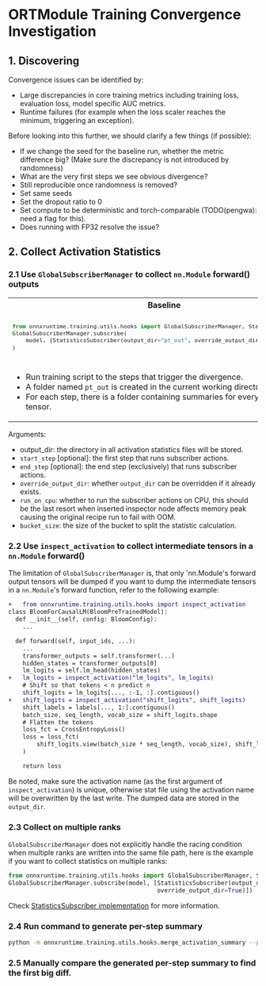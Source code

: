 # ORTModule Training Convergence Investigation

## 1. Discovering

Convergence issues can be identified by:
- Large discrepancies in core training metrics including training loss, evaluation loss, model specific AUC metrics.
- Runtime failures (for example when the loss scaler reaches the minimum, triggering an exception).

Before looking into this further, we should clarify a few things (if possible):
- If we change the seed for the baseline run, whether the metric difference big?
  (Make sure the discrepancy is not introduced by randomness)
- What are the very first steps we see obvious divergence?
- Still reproducible once randomness is removed?
- Set same seeds
- Set the dropout ratio to 0
- Set compute to be deterministic and torch-comparable (TODO(pengwa): need a flag for this).
- Does running with FP32 resolve the issue?


## 2. Collect Activation Statistics


### 2.1 Use `GlobalSubscriberManager` to collect `nn.Module` forward() outputs

<table>
<tr>
<th>Baseline</th>
<th>ORTModule</th>
</tr>
<tr>
<td>
<sub>

```python
from onnxruntime.training.utils.hooks import GlobalSubscriberManager, StatisticsSubscriber
GlobalSubscriberManager.subscribe(
    model, [StatisticsSubscriber(output_dir="pt_out", override_output_dir=True)]
)
```

</sub>
</td>
<td>
<sub>

```python
model = ORTModule(model)
from onnxruntime.training.utils.hooks import GlobalSubscriberManager, StatisticsSubscriber
GlobalSubscriberManager.subscribe(
    model, [StatisticsSubscriber(output_dir="ort_out", override_output_dir=True)]
)
```

</sub>
</td>
</tr>

<tr>
<td>

- Run training script to the steps that trigger the divergence.
- A folder named `pt_out` is created in the current working directory.
- For each step, there is a folder containing summaries for every activation tensor.

</td>
<td>


- Run training script to the steps that trigger the divergence.
- Similarly, a folder named `ort_out` is created in the current working directory.
- `StatisticsSubscriber` can be subscribed before OR after wrapping ORTModule.

</td>
</tr>
</table>


Arguments:
- output_dir: the directory in all activation statistics files will be stored.
- `start_step` [optional]: the first step that runs subscriber actions.
- `end_step` [optional]: the end step (exclusively) that runs subscriber actions.
- `override_output_dir`: whether `output_dir` can be overridden if it already exists.
- `run_on_cpu`: whether to run the subscriber actions on CPU, this should be the last resort when inserted
    inspector node affects memory peak causing the original recipe run to fail with OOM.
- `bucket_size`: the size of the bucket to split the statistic calculation.

### 2.2 Use `inspect_activation` to collect intermediate tensors in a `nn.Module` forward()

The limitation of `GlobalSubscriberManager` is, that only 'nn.Module's forward output tensors will be dumped if you want to
dump the intermediate tensors in a `nn.Module`'s forward function, refer to the following example:

```diff
+   from onnxruntime.training.utils.hooks import inspect_activation
class BloomForCausalLM(BloomPreTrainedModel):
  def __init__(self, config: BloomConfig):
    ...

  def forward(self, input_ids, ...):
    ...
    transformer_outputs = self.transformer(...)
    hidden_states = transformer_outputs[0]
    lm_logits = self.lm_head(hidden_states)
+   lm_logits = inspect_activation("lm_logits", lm_logits)
    # Shift so that tokens < n predict n
    shift_logits = lm_logits[..., :-1, :].contiguous()
+   shift_logits = inspect_activation("shift_logits", shift_logits)
    shift_labels = labels[..., 1:].contiguous()
    batch_size, seq_length, vocab_size = shift_logits.shape
    # Flatten the tokens
    loss_fct = CrossEntropyLoss()
    loss = loss_fct(
        shift_logits.view(batch_size * seq_length, vocab_size), shift_labels.view(batch_size * seq_length)
    )

    return loss
```

Be noted, make sure the activation name (as the first argument of `inspect_activation`) is unique, otherwise
stat file using the activation name will be overwritten by the last write. The dumped data are stored in the `output_dir`.


### 2.3 Collect on multiple ranks

`GlobalSubscriberManager` does not explicitly handle the racing condition when multiple ranks are written into the same file path,
here is the example if you want to collect statistics on multiple ranks:

```python
from onnxruntime.training.utils.hooks import GlobalSubscriberManager, StatisticsSubscriber
GlobalSubscriberManager.subscribe(model, [StatisticsSubscriber(output_dir="ort_out_" + str(torch.distributed.get_rank()),
                                          override_output_dir=True)])
```

Check [StatisticsSubscriber implementation](../orttraining/orttraining/python/training/utils/hooks/_statistics_subscriber.py) for more information.

### 2.4 Run command to generate per-step summary

```bash
python -m onnxruntime.training.utils.hooks.merge_activation_summary --pt_dir pt_out --ort_dir ort_out --output_dir /tmp/output
```

### 2.5 Manually compare the generated per-step summary to find the first big diff.
